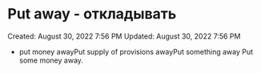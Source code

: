 # Put away - откладывать

Created: August 30, 2022 7:56 PM
Updated: August 30, 2022 7:56 PM

- put money awayPut supply of provisions awayPut something away Put some money away.